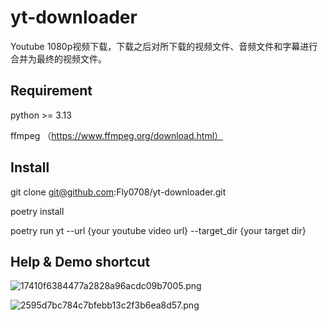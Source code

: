 # yt-downloader

Youtube 1080p视频下载，下载之后对所下载的视频文件、音频文件和字幕进行合并为最终的视频文件。

## Requirement

python >= 3.13

ffmpeg （https://www.ffmpeg.org/download.html）

## Install

git clone git@github.com:Fly0708/yt-downloader.git

poetry install

poetry run yt  --url {your youtube video url} --target_dir {your target dir}

## Help & Demo shortcut

![17410f6384477a2828a96acdc09b7005.png](https://ice.frostsky.com/2024/10/28/17410f6384477a2828a96acdc09b7005.png)

![2595d7bc784c7bfebb13c2f3b6ea8d57.png](https://ice.frostsky.com/2024/10/28/2595d7bc784c7bfebb13c2f3b6ea8d57.png)

